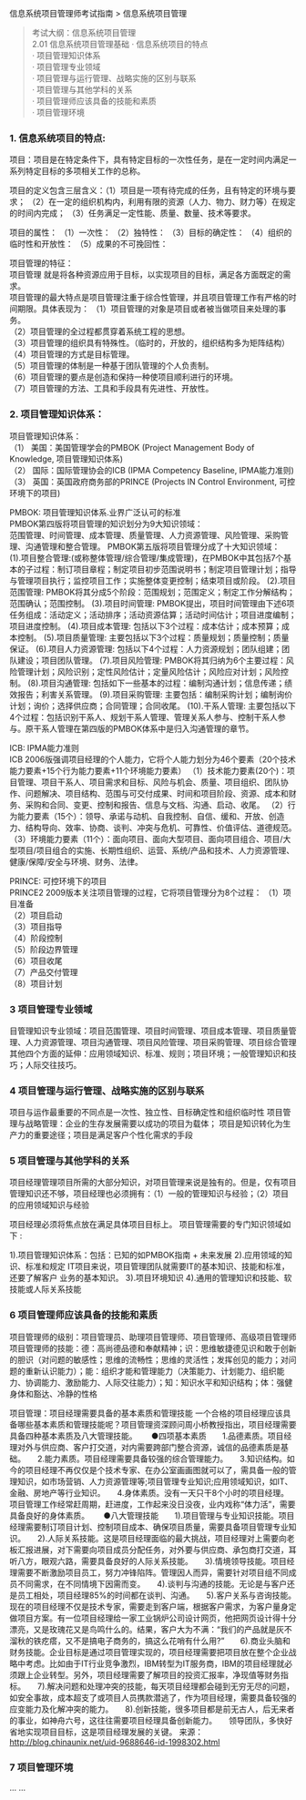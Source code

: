 信息系统项目管理师考试指南 > 信息系统项目管理

> 考试大纲：信息系统项目管理  
> 2.01 信息系统项目管理基础 
> · 信息系统项目的特点  
> · 项目管理知识体系   
> · 项目管理专业领域  
> · 项目管理与运行管理、战略实施的区别与联系  
> · 项目管理与其他学科的关系  
> · 项目管理师应该具备的技能和素质  
> · 项目管理环境  

### 1. 信息系统项目的特点:

项目：项目是在特定条件下，具有特定目标的一次性任务，是在一定时间内满足一系列特定目标的多项相关工作的总称。

项目的定义包含三层含义：（1）项目是一项有待完成的任务，且有特定的环境与要求； （2）在一定的组织机构内，利用有限的资源（人力、物力、财力等）在规定的时间内完成； （3）任务满足一定性能、质量、数量、技术等要求。

项目的属性：
（1）一次性：
（2）独特性：
（3）目标的确定性：
（4）组织的临时性和开放性：
（5）成果的不可挽回性：

项目管理的特征：  
项目管理 就是将各种资源应用于目标，以实现项目的目标，满足各方面既定的需求。  
项目管理的最大特点是项目管理注重于综合性管理，并且项目管理工作有严格的时间期限。具体表现为：
（1）项目管理的对象是项目或者被当做项目来处理的事务。  
（2）项目管理的全过程都贯穿着系统工程的思想。  
（3）项目管理的组织具有特殊性。（临时的，开放的，组织结构多为矩阵结构）  
（4）项目管理的方式是目标管理。  
（5）项目管理的体制是一种基于团队管理的个人负责制。  
（6）项目管理的要点是创造和保持一种使项目顺利进行的环境。  
（7）项目管理的方法、工具和手段具有先进性、开放性。  

### 2. 项目管理知识体系：

项目管理知识体系：  
（1） 美国：美国管理学会的PMBOK (Project Management Body of Knowledge, 项目管理知识体系)   
（2） 国际：国际管理协会的ICB (IPMA Competency Baseline, IPMA能力准则)  
（3） 英国：英国政府商务部的PRINCE (Projects IN Control Environment, 可控环境下的项目)  

PMBOK: 项目管理知识体系.业界广泛认可的标准  
PMBOK第四版将项目管理的知识划分为9大知识领域：  
范围管理、时间管理、成本管理、质量管理、人力资源管理、风险管理、采购管理、沟通管理和整合管理。
PMBOK第五版将项目管理分成了十大知识领域：  
(1).项目整合管理:(或称整体管理/综合管理/集成管理)，在PMBOK中其包括7个基本的子过程：制订项目章程；制定项目初步范围说明书；制定项目管理计划；指导与管理项目执行；监控项目工作；实施整体变更控制；结束项目或阶段。
(2).项目范围管理: PMBOK将其分成5个阶段：范围规划；范围定义；制定工作分解结构；范围确认；范围控制。
(3).项目时间管理: PMBOK提出，项目时间管理由下述6项任务组成：活动定义；活动排序；活动资源估算；活动时间估计；项目进度编制；项目进度控制。
(4).项目成本管理: 包括以下3个过程：成本估计；成本预算；成本控制。
(5).项目质量管理: 主要包括以下3个过程：质量规划；质量控制；质量保证。
(6).项目人力资源管理: 包括以下4个过程：人力资源规划；团队组建；团队建设；项目团队管理。
(7).项目风险管理: PMBOK将其归纳为6个主要过程：风险管理计划；风险识别；定性风险估计；定量风险估计；风险应对计划；风险控制。
(8).项目沟通管理: 包括如下一些基本的过程：编制沟通计划；信息传递；绩效报告；利害关系管理。
(9).项目采购管理: 主要包括：编制采购计划；编制询价计划；询价；选择供应商；合同管理；合同收尾。
(10).干系人管理: 主要包括以下4个过程：包括识别干系人、规划干系人管理、管理关系人参与、控制干系人参与。原干系人管理在第四版的PMBOK体系中是归入沟通管理的章节。


ICB: IPMA能力准则  
ICB 2006版强调项目经理的个人能力，它将个人能力划分为46个要素（20个技术能力要素+15个行为能力要素+11个环境能力要素）
（1）技术能力要素(20个)：项目管理、项目干系人、项目需求和目标、风险与机会、质量、项目组织、团队协作、问题解决、项目结构、范围与可交付成果、时间和项目阶段、资源、成本和财务、采购和合同、变更、控制和报告、信息与文档、沟通、启动、收尾。 
（2）行为能力要素（15个）：领导、承诺与动机、自我控制、自信、缓和、开放、创造力、结构导向、效率、协商、谈判、冲突与危机、可靠性、价值评估、道德规范。
（3）环境能力要素（11个）：面向项目、面向大型项目、面向项目组合、项目/大型项目/项目组合的实施、长期性组织、运营、系统/产品和技术、人力资源管理、健康/保障/安全与环境、财务、法律。


PRINCE: 可控环境下的项目  
PRINCE2 2009版本关注项目管理的过程，它将项目管理分为8个过程：
（1）项目准备  
（2）项目启动  
（3）项目指导  
（4）阶段控制  
（5）阶段边界管理    
（6）项目收尾  
（7）产品交付管理  
（8）项目计划  



### 3 项目管理专业领域  

目管理知识专业领域：项目范围管理、项目时间管理、项目成本管理、项目质量管理、人力资源管理、项目沟通管理、项目风险管理、项目采购管理、项目综合管理 
其他四个方面的延伸：应用领域知识、标准、规则；项目环境；一般管理知识和技巧；人际交往技巧。


### 4 项目管理与运行管理、战略实施的区别与联系  

项目与运作最重要的不同点是一次性、独立性、目标确定性和组织临时性 
项目管理与战略管理：企业的生存发展需要以成功的项目为载体；
项目是知识转化为生产力的重要途径；项目是满足客户个性化需求的手段

### 5 项目管理与其他学科的关系  
项目经理管理项目所需的大部分知识，对项目管理来说是独有的。但是，仅有项目管理知识还不够，项目经理也必须拥有：（1）一般的管理知识与经验；（2）项目的应用领域知识与经验

项目经理必须将焦点放在满足具体项目目标上。
项目管理需要的专门知识领域如下  :

1).项目管理知识体系：包括：已知的如PMBOK指南  + 未来发展
2).应用领域的知识、标准和规定
IT项目来说，项目管理团队就需要IT的基本知识、技能和标准，还要了解客户 业务的基本知识。
3).项目环境知识
4).通用的管理知识和技能、软技能或人际关系技能
 
### 6 项目管理师应该具备的技能和素质  

项目管理师的级别：项目管理员、助理项目管理师、项目管理师、高级项目管理师 
项目管理师的技能：德：高尚德品德和奉献精神；识：思维敏捷德见识和敢于创新的胆识（对问题的敏感性；思维的流畅性；思维的灵活性；发挥创见的能力；对问题的重新认识能力）；能：组织才能和管理能力（决策能力、计划能力、组织能力、协调能力、激励能力、人际交往能力）；知：知识水平和知识结构；体：强健身体和豁达、冷静的性格

项目管理：项目经理需要具备的基本素质和管理技能
一个合格的项目经理应该具备哪些基本素质和管理技能呢？项目管理资深顾问周小桥教授指出，项目经理需要具备四种基本素质及八大管理技能。　　
●四项基本素质　　1.品德素质。项目经理对外与供应商、客户打交道，对内需要跨部门整合资源，诚信的品德素质是基础。　　2.能力素质。项目经理需要具备较强的综合管理能力。　　3.知识结构。如今的项目经理不再仅仅是个技术专家、在办公室画画图就可以了，需具备一般的管理知识，如市场营销、人力资源管理等;项目管理专业知识;应用领域知识，如IT、金融、房地产等行业知识。　　4.身体素质。没有一天只干8个小时的项目经理。项目管理工作经常赶周期，赶进度，工作起来没日没夜，业内戏称“体力活”，需要具备良好的身体素质。　　
●八大管理技能　　1).项目管理与专业知识技能。项目经理需要制订项目计划、控制项目成本、确保项目质量，需要具备项目管理专业知识。　　2).人际关系技能。这是项目经理面临的最大挑战，项目经理对上需要向老板汇报进展，对下需要向项目成员分配任务，对外要与供应商、承包商打交道，耳听八方，眼观六路，需要具备良好的人际关系技能。　　3).情境领导技能。项目经理需要不断激励项目员工，努力冲锋陷阵。管理因人而异，需要针对项目组不同成员不同需求，在不同情境下因需而变。　　4).谈判与沟通的技能。无论是与客户还是员工相处，项目经理85%的时间都在谈判、沟通。　　5).客户关系与咨询技能。现在的项目经理不仅是技术专家，需要走到客户端，根据客户需求，为客户量身定做项目方案。有一位项目经理给一家工业锅炉公司设计网页，他把网页设计得十分漂亮，又是玫瑰花又是鸟鸣什么的。结果，客户大为不满：“我们的产品就是灰不溜秋的铁疙瘩，又不是搞电子商务的，搞这么花哨有什么用?”　　6).商业头脑和财务技能。企业目标是通过项目管理实现的，项目经理需要把项目放在整个企业战略中考虑。比如由于IT行业竞争激烈，IBM转型为IT服务商，IBM的项目经理就必须跟上企业转型。另外，项目经理需要了解项目的投资汇报率，净现值等财务指标。　　7).解决问题和处理冲突的技能，每天项目经理都会碰到无穷无尽的问题，如安全事故，成本超支了或项目人员携款潜逃了，作为项目经理，需要具备较强的应变能力及化解冲突的能力。　　8).创新技能，很多项目都是前无古人，后无来者的事业，如神舟六号，这往往需要项目经理具备创新能力。　　领导团队，多快好省地实现项目目标，这是项目经理发展的关键。
来源： http://blog.chinaunix.net/uid-9688646-id-1998302.html

### 7 项目管理环境  

... ... 
